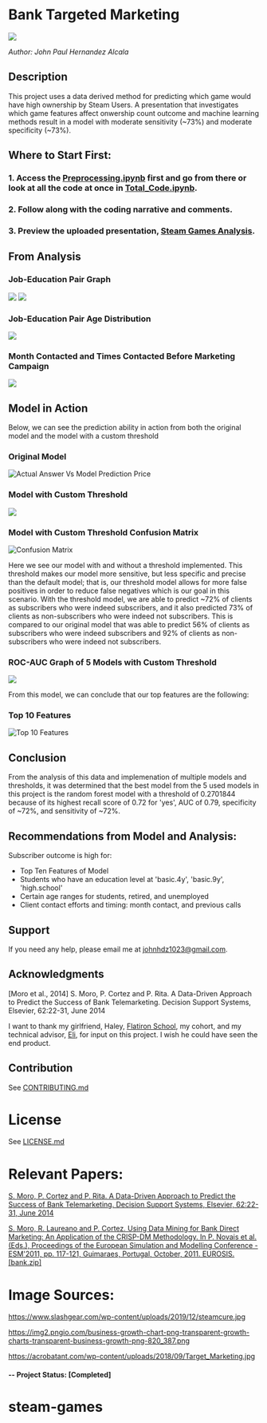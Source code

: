 # Bank Targeted Marketing

<img src="https://www.slashgear.com/wp-content/uploads/2019/12/steamcure.jpg">


*Author: John Paul Hernandez Alcala*

## Description 
This project uses a data derived method for predicting which game would have high ownership by Steam Users. A presentation that investigates which game features affect onwership count outcome and machine learning methods result in a model with moderate sensitivity (~73%) and moderate specificity (~73%).



## Where to Start First:

### 1. Access the [Preprocessing.ipynb](https://github.com/JohnPaulHernandezAlcala/Bank-Targeted-Marketing/blob/master/Preprocessing.ipynb) first and go from there or look at all the code at once in [Total_Code.ipynb](https://github.com/JohnPaulHernandezAlcala/Bank-Targeted-Marketing/blob/master/Total_Code.ipynb).
### 2. Follow along with the coding narrative and comments.
### 3. Preview the uploaded presentation, [Steam Games Analysis](https://github.com/JohnPaulHernandezAlcala/Bank-Targeted-Marketing/blob/master/Bank%20Targeted%20Marketing.pdf).

## From Analysis

### Job-Education Pair Graph
![](https://github.com/JohnPaulHernandezAlcala/Bank-Targeted-Marketing/blob/master/Education_Job__prop_Graph.png)
![](https://github.com/JohnPaulHernandezAlcala/Bank-Targeted-Marketing/blob/master/Education_Job_Graph.png)

### Job-Education Pair Age Distribution
![](https://github.com/JohnPaulHernandezAlcala/Bank-Targeted-Marketing/blob/master/AgeDistribution.png)

### Month Contacted and Times Contacted Before Marketing Campaign
![](https://github.com/JohnPaulHernandezAlcala/Bank-Targeted-Marketing/blob/master/Month_Previous_Graph.png)

## Model in Action
Below, we can see the prediction ability in action from both the original model and the model with a custom threshold

### Original Model
![Actual Answer Vs Model Prediction Price](https://github.com/JohnPaulHernandezAlcala/Bank-Targeted-Marketing/blob/master/Model_in_Action.png)

### Model with Custom Threshold
![](https://github.com/JohnPaulHernandezAlcala/Bank-Targeted-Marketing/blob/master/Model_in_Action_with_threshold.png)

### Model with Custom Threshold Confusion Matrix
![Confusion Matrix](https://github.com/JohnPaulHernandezAlcala/Bank-Targeted-Marketing/blob/master/RF_ConfusionMatrix_with_Threshold.png)

Here we see our model with and without a threshold implemented. This threshold makes our model more sensitive, but less specific and precise than the default model; that is, our threshold model allows for more false positives in order to reduce false negatives which is our goal in this scenario. With the threshold model, we are able to predict ~72% of clients as subscribers who were indeed subscribers, and it also predicted 73% of clients as non-subscribers who were indeed not subscribers. This is compared to our original model that was able to predict 56% of clients as subscribers who were indeed subscribers and 92% of clients as non-subscribers who were indeed not subscribers.

### ROC-AUC Graph of 5 Models with Custom Threshold
![](https://github.com/JohnPaulHernandezAlcala/Bank-Targeted-Marketing/blob/master/ROC-AUC_with_threshold_Graph.png)

From this model, we can conclude that our top features are the following: 

### Top 10 Features
![Top 10 Features](https://github.com/JohnPaulHernandezAlcala/Bank-Targeted-Marketing/blob/master/Top10Features_clear.png)

## Conclusion
From the analysis of this data and implemenation of multiple models and thresholds, it was determined that the best model from the 5 used models in this project is the random forest model with a threshold of 0.2701844 because of its highest recall score of 0.72 for 'yes', AUC of 0.79, specificity of ~72%, and sensitivity of ~72%. 

## Recommendations from Model and Analysis:
Subscriber outcome is high for:
* Top Ten Features of Model
* Students who have an education level at 'basic.4y', 'basic.9y', 'high.school'
* Certain age ranges for students, retired, and unemployed
* Client contact efforts and timing: month contact, and previous calls


## Support
If you need any help, please email me at johnhdz1023@gmail.com.

## Acknowledgments
[Moro et al., 2014] S. Moro, P. Cortez and P. Rita. A Data-Driven Approach to Predict the Success of Bank Telemarketing. Decision Support Systems, Elsevier, 62:22-31, June 2014

I want to thank my girlfriend, Haley, [Flatiron School](https://flatironschool.com/), my cohort, and my technical advisor, [Eli](http://linkedin.com/in/jacob-eli-thomas-4377037), for input on this project. I wish he could have seen the end product.

## Contribution
See [CONTRIBUTING.md](https://github.com/JohnPaulHernandezAlcala/House_Sale_Prices/blob/master/CONTRIBUTING.md)

# License
See [LICENSE.md](https://github.com/JohnPaulHernandezAlcala/House_Sale_Prices/blob/master/LICENSE.md)

# Relevant Papers:

[S. Moro, P. Cortez and P. Rita. A Data-Driven Approach to Predict the Success of Bank Telemarketing. Decision Support Systems, Elsevier, 62:22-31, June 2014](http://media.salford-systems.com/video/tutorial/2015/targeted_marketing.pdf)

[S. Moro, R. Laureano and P. Cortez. Using Data Mining for Bank Direct Marketing: An Application of the CRISP-DM Methodology. In P. Novais et al. (Eds.), Proceedings of the European Simulation and Modelling Conference - ESM'2011, pp. 117-121, Guimaraes, Portugal, October, 2011. EUROSIS. [bank.zip]](https://www.semanticscholar.org/paper/Using-data-mining-for-bank-direct-marketing%3A-an-of-Moro-Laureano/a175aeb08734fd669beaffd3d185a424a6f03b84)

# Image Sources:
https://www.slashgear.com/wp-content/uploads/2019/12/steamcure.jpg

https://img2.pngio.com/business-growth-chart-png-transparent-growth-charts-transparent-business-growth-png-820_387.png

https://acrobatant.com/wp-content/uploads/2018/09/Target_Marketing.jpg

#### -- Project Status: [Completed]
# steam-games
